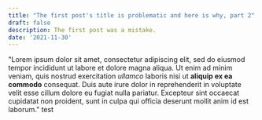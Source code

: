```yaml
---
title: "The first post's title is problematic and here is why, part 2"
draft: false
description: The first post was a mistake.
date: '2021-11-30'
---
```


"Lorem ipsum dolor sit amet, consectetur adipiscing elit, sed do eiusmod tempor incididunt ut labore et dolore magna aliqua. Ut enim ad minim veniam, quis nostrud exercitation *ullamco* laboris nisi ut **aliquip ex ea commodo** consequat. Duis aute irure dolor in reprehenderit in voluptate velit esse cillum dolore eu fugiat nulla pariatur. Excepteur sint occaecat cupidatat non proident, sunt in culpa qui officia deserunt mollit anim id est laborum."   test